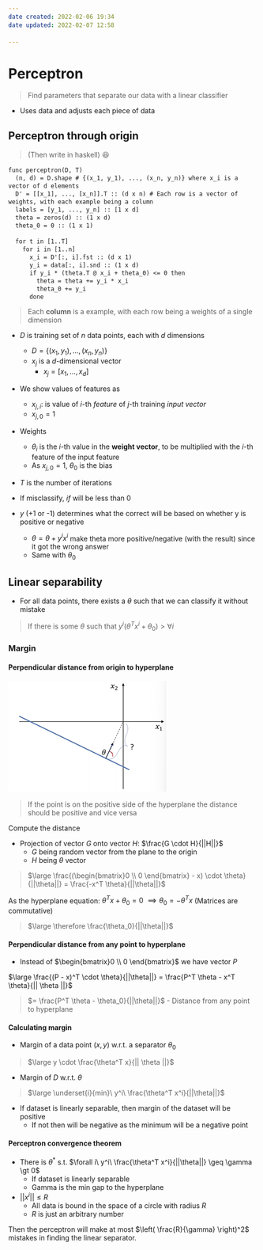 ```yaml
---
date created: 2022-02-06 19:34
date updated: 2022-02-07 12:58

---
```


# Perceptron

> Find parameters that separate our data with a linear classifier

- Uses data and adjusts each piece of data

## Perceptron through origin

> (Then write in haskell) :laughing:

```pseudocode
func perceptron(D, T)
  (n, d) = D.shape # {(x_1, y_1), ..., (x_n, y_n)} where x_i is a vector of d elements
  D' = [[x_1], ..., [x_n]].T :: (d x n) # Each row is a vector of weights, with each example being a column
  labels = [y_1, ..., y_n] :: [1 x d]
  theta = zeros(d) :: (1 x d)
  theta_0 = 0 :: (1 x 1)

  for t in [1..T]
    for i in [1..n]
      x_i = D'[:, i].fst :: (d x 1) 
      y_i = data[:, i].snd :: (1 x d)
      if y_i * (theta.T @ x_i + theta_0) <= 0 then
        theta = theta += y_i * x_i
        theta_0 += y_i
      done
```

> Each **column** is a example, with each row being a weights of a single dimension

- $D$ is training set of $n$ data points, each with $d$ dimensions
  - $D = \{ (x_1, y_1), \ldots, (x_n, y_n) \}$
  - $x_j$ is a $d$-dimensional vector
    - $x_j = [x_1, \ldots, x_d ]$
- We show values of features as
  - $x_{j, i}$: is value of $i$-th _feature_ of $j$-th training _input vector_ 
  - $x_{j, 0} = 1$
- Weights
  - $\theta_i$ is the $i$-th value in the **weight vector**, to be multiplied with the $i$-th feature of the input feature
  - As $x_{j,0} = 1$, $\theta_0$ is the bias
- $T$ is the number of iterations

- If misclassify, $if$ will be less than 0
- $y$ (+1 or -1) determines what the correct will be based on whether y is positive or negative
  - $\theta = \theta + y^i x^i$ make theta more positive/negative (with the result) since it got the wrong answer
  - Same with $\theta_0$

## Linear separability

- For all data points, there exists a $\theta$ such that we can classify it without mistake

> If there is some $\theta$ such that $y^i (\theta^T x^i + \theta_0) \gt \forall i$

### Margin

#### Perpendicular distance from origin to hyperplane

![margin](margin.png)

> If the point is on the positive side of the hyperplane the distance should be positive and vice versa

Compute the distance

- Projection of vector $G$ onto vector $H$: $\frac{G \cdot H}{||H||}$
  - $G$ being random vector from the plane to the origin
  - $H$ being $\theta$ vector

> $\large \frac{(\begin{bmatrix}0 \\ 0 \end{bmatrix} - x) \cdot \theta}{||\theta||} = \frac{-x^T \theta}{||\theta||}$

As the hyperplane equation: $\theta^T x + \theta_0 = 0$
$\implies \theta_0 = -\theta^T x$ (Matrices are commutative)

> $\large \therefore \frac{\theta_0}{||\theta||}$

#### Perpendicular distance from any point to hyperplane

- Instead of $\begin{bmatrix}0 \\ 0 \end{bmatrix}$ we have vector $P$

$\large \frac{(P - x)^T \cdot \theta}{||\theta||} = \frac{P^T \theta - x^T \theta}{|| \theta ||}$

> $= \frac{P^T \theta - \theta_0}{||\theta||}$ - Distance from any point to hyperplane

#### Calculating margin

- Margin of a data point $(x, y)$  w.r.t. a separator $\theta_0$

> $\large y \cdot \frac{\theta^T x}{|| \theta ||}$

- Margin of $D$ w.r.t. $\theta$

> $\large \underset{i}{min}\ y^i\ \frac{\theta^T x^i}{||\theta||}$

- If dataset is linearly separable, then margin of the dataset will be positive
  - If not then will be negative as the minimum will be a negative point

#### Perceptron convergence theorem

- There is $\theta^*$ s.t. $\forall i\ y^i\ \frac{\theta^T x^i}{||\theta||} \geq \gamma \gt 0$
  - If dataset is linearly separable
  - Gamma is the min gap to the hyperplane
- $||x^i|| \leq R$
  - All data is bound in the space of a circle with radius $R$
  - $R$ is just an arbitrary number

Then the perceptron will make at most $\left( \frac{R}{\gamma} \right)^2$ mistakes in finding the linear separator.

